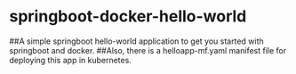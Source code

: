 # springboot-docker-hello-world
##A simple springboot hello-world application to get you started with springboot and docker.
##Also, there is a helloapp-mf.yaml manifest file for deploying this app in kubernetes.
